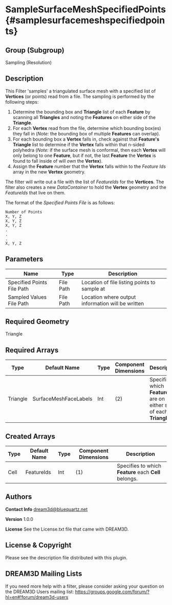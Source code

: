 SampleSurfaceMeshSpecifiedPoints {#samplesurfacemeshspecifiedpoints}
=====

## Group (Subgroup) ##
Sampling (Resolution)

## Description ##
This Filter 'samples' a triangulated surface mesh with a specified list of **Vertices** (or points) read from a file.  The sampling is performed by the following steps:

1. Determine the bounding box and **Triangle** list of each **Feature** by scanning all **Triangles** and noting the **Features** on either side of the **Triangle**.
2. For each **Vertex** read from the file, determine which bounding box(es) they fall in (*Note:* the bounding box of multiple **Features** can overlap).
3. For each bounding box a **Vertex** falls in, check against that **Feature's** **Triangle** list to determine if the **Vertex** falls within that n-sided polyhedra (*Note:* if the surface mesh is conformal, then each **Vertex** will only belong to one **Feature**, but if not, the last **Feature** the **Vertex** is found to fall inside of will *own* the **Vertex**).
4. Assign the **Feature** number that the **Vertex** falls within to the *Feature Ids* array in the new **Vertex** geometry.

The filter will write out a file with the list of *FeatureIds* for the **Vertices**.  The filter also creates a new *DataContainer* to hold the **Vertex** geometry and the *FeatureIds* that live on them.

The format of the *Specified Points File* is as follows:

~~~~~~~~~~~~~~~
Number of Points
X, Y, Z
X, Y, Z
X, Y, Z
.
.
.
X, Y, Z
~~~~~~~~~~~~~~~


## Parameters ##
| Name | Type | Description |
|------|------|------|
| Specified Points File Path | File Path | Location of file listing points to sample at |
| Sampled Values File Path | File Path | Location where output information will be written |

## Required Geometry ##
Triangle

## Required Arrays ##
| Type | Default Name | Type | Component Dimensions | Description |
|------|--------------|-------------|---------|-----|
| Triangle | SurfaceMeshFaceLabels | Int | (2) | Specifies which **Features** are on either side of each **Triangle**. |

## Created Arrays ##
| Type | Default Name | Type | Component Dimensions | Description |
|------|--------------|-------------|---------|-----|
| Cell | FeatureIds | Int | (1) | Specifies to which **Feature** each **Cell** belongs. |


## Authors ##

**Contact Info** dream3d@bluequartz.net

**Version** 1.0.0

**License**  See the License.txt file that came with DREAM3D.




## License & Copyright ##

Please see the description file distributed with this plugin.

## DREAM3D Mailing Lists ##

If you need more help with a filter, please consider asking your question on the DREAM3D Users mailing list:
https://groups.google.com/forum/?hl=en#!forum/dream3d-users


